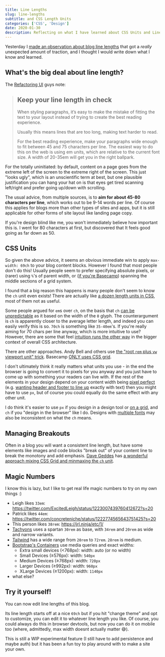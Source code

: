 ```yaml
---
title: Line Lengths
slug: line-lengths
subtitle: and CSS Length Units
categories: ['CSS', 'Design']
date: 2020-01-30
description: Reflecting on what I have learned about CSS Units and Line Lengths
---
```


Yesterday I [made an observation about blog line lengths](https://twitter.com/swyx/status/1222768044767727619) that got a *really* unexpected amount of traction, and I thought I would write down what I know and learned.

## What's the big deal about line length?

The [Refactoring UI](https://refactoringui.com/) guys note:

> ## Keep your line length in check
> When styling paragraphs, it’s easy to make the mistake of fitting the text to
> your layout instead of trying to create the best reading experience.
>
> Usually this means lines that are too long, making text harder to read.
>
> For the best reading experience, make your paragraphs wide enough to fit
> between 45 and 75 characters per line. The easiest way to do this on the
> web is using em units, which are relative to the current font size. A width of
> 20-35em will get you in the right ballpark.

For the totally uninitiated: by default, content on a page goes from the extreme left of the screen to the extreme right of the screen. This just "looks ugly", which is an unscientific term at best, but one plausible justification you can hang your hat on is that eyes get tired scanning left/right and prefer going up/down with scrolling.

The usual advice, from multiple sources, is to **aim for about 45-80 characters per line**, which works out to be 9-14 words per line. Of course this applies for blogs more than other types of sites and apps, but it is still applicable for other forms of site layout like landing page copy.

If you're design blind like me, you won't immediately believe how important this is. I went for 80 characters at first, but discovered that It feels good going as far down as 50.

## CSS Units

So given the above advice, it seems an obvious immediate win to apply `max-width: 69ch` to your blog content blocks. However I found that most people don't do this! Usually people seem to prefer specifying absolute pixels, or (rarer) using `%`'s of parent width, or ([if you're Basecamp](https://twitter.com/swyx/status/1222980190260744193?s=20)) spanning the middle sections of a grid system.

I found that a big reason this happens is many people don't seem to know the `ch` unit even exists! There are actually like [a dozen length units in CSS](https://css-tricks.com/the-lengths-of-css/), most of them not as useful.

Some people argued for `em`s over `ch`, on the basis that `ch` [can be unpredictable](https://twitter.com/nystudio107/status/1222769390929707009) as it based on the width of the `0` glyph. The counterargument is `ch` is apparently closer to the average letter length, and indeed you can easily verify this is so. `70ch` is something like `35-40em`'s. If you're really aiming for 70 chars per line anyway, which is more intuitive to use? However, there are some that feel [intuition runs the other way](https://twitter.com/transitive_bs/status/1222773214193094661?s=20) in the bigger context of overall CSS architecture.

There are other approaches. Andy Bell and others use [the "root `rem` plus `vw` viewport unit" trick](https://twitter.com/souporserious/status/1222904538333532161). Basecamp [ONLY uses CSS grid](https://twitter.com/swyx/status/1222980190260744193?s=20).

I don't ultimately think it really matters what units you use - in the end the browser is going to convert it to pixels for you anyway and you just have to come up with something your readers can live with. If the rest of the elements in your design depend on your content width being [pixel perfect](https://twitter.com/_brotzky/status/1222934466638692352) (e.g. [wanting header and footer to line up](https://twitter.com/JoshWComeau/status/1222851328197758982) exactly with text) then you might have to use `px`, but of course you could equally do the same effect with any other unit. 


I do think it's easier to use `px` if you design in a design tool or [on a grid](https://twitter.com/wolfr_2/status/1222773273462824960), and `ch` if you "design in the browser" like I do. Designs with [multiple fonts](https://twitter.com/kossnocorp/status/1222774667448070146) may also be inconsistent on what the `ch` means.

## Managing Breakouts

Often in a blog you will want a consistent line length, but have some elements like images and code blocks "break out" of your content line to break the monotony and add emphasis. [Dave Geddes](https://twitter.com/geddski/status/1222772485570957314) has [a wonderful approach mixing CSS Grid and minmaxing the `ch` unit](https://gedd.ski/post/article-grid-layout/).

## Magic Numbers

I know this is lazy, but I like to get real life magic numbers to try on my own things :)

- Leigh likes `33em`: https://twitter.com/ExcitedLeigh/status/1223007439760412672?s=20
- Patrick likes `44em`: https://twitter.com/concreteniche/status/1222774565643751425?s=20
- This person likes `38rem`: https://jrl.ninja/etc/1/
- [Tachyons](https://github.com/tachyons-css/tachyons/blob/5cd259d0b2f75a472f6febdcc0e5b558a22a01af/src/_typography.css#L16-L18) uses a spartan `30rem` as base, with `34rem` and `20rem` as wide and narrow variants.
- [Tailwind](https://tailwindcss.com/docs/max-width) has a wide range from `20rem` to `72rem`. `28rem` is medium.
- [Bootstrap's Containers](https://getbootstrap.com/docs/4.0/layout/grid/) use media queries and exact widths:
  - Extra small devices (<768px): width: auto (or no width)
  - Small Devices (≥576px): width: `540px`
  - Medium Devices (≥768px): width: `720px`
  - Larger Devices (≥992px): width: `960px`
  - XLarge Devices (≥1200px): width: `1140px`
- what else?

## Try it yourself!

You can now edit line lengths of this blog. 

Its line length starts off at a nice `69ch` but if you hit "change theme" and opt to customize, you can edit it to whatever line length you like. Of course, you could always do this in browser devtools, but now you can do it on mobile too (where, admittedly, max width doesnt actually matter 😅).

This is still a WIP experimental feature (I still have to add persistence and maybe auth) but it has been a fun toy to play around with to make a site your own.